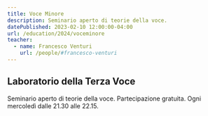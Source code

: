 ```yaml
---
title: Voce Minore
description: Seminario aperto di teorie della voce.
datePublished: 2023-02-10 12:00:00-04:00
url: /education/2024/voceminore
teacher:
  - name: Francesco Venturi
    url: /people/#francesco-venturi
---
```


## Laboratorio della Terza Voce

Seminario aperto di teorie della voce. Partecipazione gratuita. Ogni mercoledì dalle 21.30 alle 22.15.
